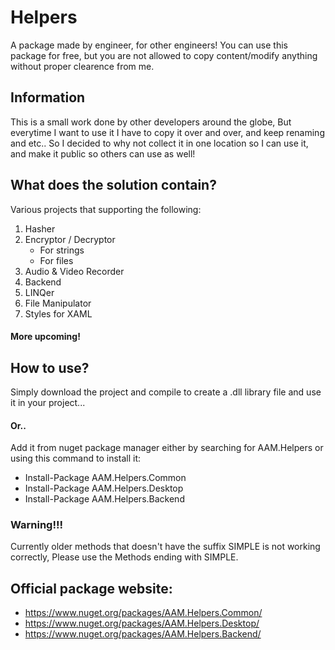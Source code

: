 # Helpers
A package made by engineer, for other engineers! You can use this package for free, but you are not allowed to copy content/modify anything without proper clearence from me.

## Information
This is a small work done by other developers around the globe, But everytime I want to use it I have to copy it over and over, and keep renaming and etc.. So I decided to why not collect it in one location so I can use it, and make it public so others can use as well!

## What does the solution contain?
Various projects that supporting the following:
1. Hasher
2. Encryptor / Decryptor
     - For strings
     - For files
3. Audio & Video Recorder
4. Backend
5. LINQer
6. File Manipulator
7. Styles for XAML

#### More upcoming!

## How to use?
Simply download the project and compile to create a .dll library file and use it in your project...

#### Or..
Add it from nuget package manager either by searching for AAM.Helpers or using this command to install it: 
- Install-Package AAM.Helpers.Common
- Install-Package AAM.Helpers.Desktop
- Install-Package AAM.Helpers.Backend

### Warning!!!
Currently older methods that doesn't have the suffix SIMPLE is not working correctly, Please use the Methods ending with SIMPLE.
## Official package website:
- https://www.nuget.org/packages/AAM.Helpers.Common/
- https://www.nuget.org/packages/AAM.Helpers.Desktop/
- https://www.nuget.org/packages/AAM.Helpers.Backend/
